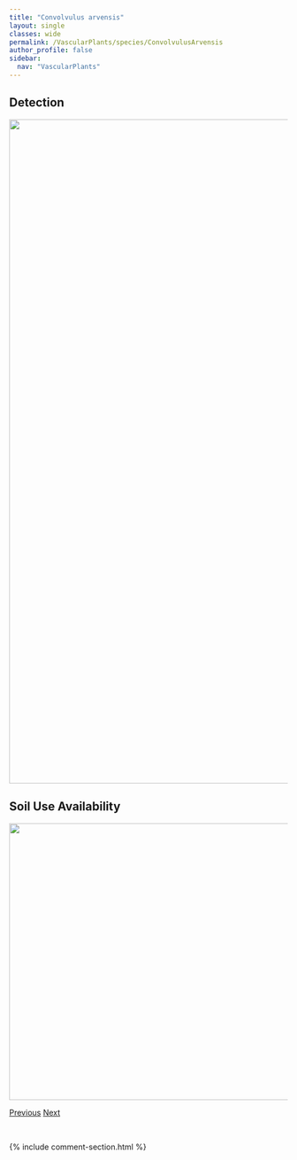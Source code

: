 ```yaml
---
title: "Convolvulus arvensis"
layout: single
classes: wide
permalink: /VascularPlants/species/ConvolvulusArvensis
author_profile: false
sidebar:
  nav: "VascularPlants"
---
```


<h2>Detection</h2>

<a href="https://drive.google.com/uc?export=view&id=1q0fGxY2v3EqIGDRoTqRHuKZXC1Ioabml">
<img src="https://drive.google.com/uc?export=view&id=1q0fGxY2v3EqIGDRoTqRHuKZXC1Ioabml" height = "1200" width = "800">
</a>


<h2>Soil Use Availability</h2>

<a href="https://drive.google.com/uc?export=view&id=1f5PT5xnAPlccQzMmDswxBgo9w64SPZky">
<img src="https://drive.google.com/uc?export=view&id=1f5PT5xnAPlccQzMmDswxBgo9w64SPZky" height = "500" width = "1000">
</a>


<a href="/DevelopmentWebsite/VascularPlants/species/ComarumPalustre" class="pagination--pager" title="Comarum palustre">Previous</a> <a href="/DevelopmentWebsite/VascularPlants/species/CoptidiumLapponicum" class="pagination--pager" title="Coptidium lapponicum">Next</a>

<p>&nbsp;</p>

{% include comment-section.html %}
